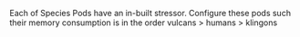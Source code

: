 Each of Species Pods have an in-built stressor. Configure these pods such their memory consumption is in the order vulcans > humans > klingons